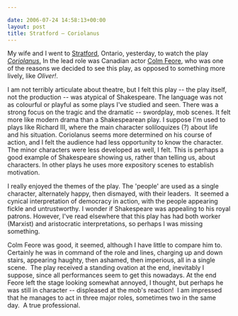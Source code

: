 ```yaml
---

date: 2006-07-24 14:58:13+00:00
layout: post
title: Stratford — Coriolanus
---
```


My wife and I went to [Stratford](http://www.stratford-festival.on.ca/), Ontario, yesterday, to watch the play [_Coriolanus_.](http://www-tech.mit.edu/Shakespeare/coriolanus/) In the lead role was Canadian actor [Colm Feore](http://www.imdb.com/name/nm0272173/), who was one of the reasons we decided to see this play, as opposed to something more lively, like _Oliver!_.

I am not terribly articulate about theatre, but I felt this play -- the play itself, not the production -- was atypical of Shakespeare. The language was not as colourful or playful as some plays I've studied and seen. There was a strong focus on the tragic and the dramatic -- swordplay, mob scenes. It felt more like modern drama than a Shakespearean play. I suppose I'm used to plays like Richard III, where the main character soliloquizes (?) about life and his situation. Coriolanus seems more determined on his course of action, and I felt the audience had less opportunity to know the character. The minor characters were less developed as well, I felt. This is perhaps a good example of Shakespeare showing us, rather than telling us, about characters. In other plays he uses more expository scenes to establish motivation.

I really enjoyed the themes of the play. The 'people' are used as a single character, alternately happy, then dismayed, with their leaders.  It seemed a cynical interpretation of democracy in action, with the people appearing fickle and untrustworthy. I wonder if Shakespeare was appealing to his royal patrons. However, I've read elsewhere that this play has had both worker (Marxist) and aristocratic interpretations, so perhaps I was missing something.

Colm Feore was good, it seemed, although I have little to compare him to.  Certainly he was in command of the role and lines, charging up and down stairs, appearing haughty, then ashamed, then imperious, all in a single scene.  The play received a standing ovation at the end, inevitably I suppose, since all performances seem to get this nowadays. At the end Feore left the stage looking somewhat annoyed, I thought, but perhaps he was still in character -- displeased at the mob's reaction!  I am impressed that he manages to act in three major roles, sometimes two in the same day.  A true professional.
